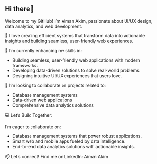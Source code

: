 ## Hi there👋
Welcome to my GitHub! I’m Aiman Akim, passionate about UI/UX design, data analytics, and web development.

👀 I love creating efficient systems that transform data into actionable insights and building seamless, user-friendly web experiences.

🌱 I’m currently enhancing my skills in:
- Building seamless, user-friendly web applications with modern frameworks.
- Developing data-driven solutions to solve real-world problems.
- Designing intuitive UI/UX experiences that users love.

📍 I’m looking to collaborate on projects related to:
- Database management systems
- Data-driven web applications
- Comprehensive data analytics solutions

💻 Let’s Build Together:

  I’m eager to collaborate on:
- Database management systems that power robust applications.
- Smart web and mobile apps fueled by data intelligence.
- End-to-end data analytics solutions with actionable insights.
  
📫 Let’s connect! Find me on LinkedIn: Aiman Akim


